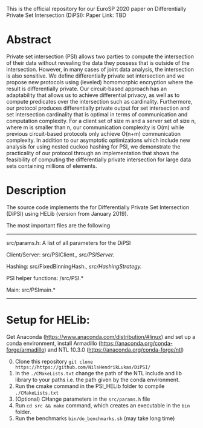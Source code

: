 This is the official repository  for our EuroSP 2020 paper on Differentially Private Set Intersection (DiPSI):
Paper Link: TBD

Abstract
======
Private set intersection (PSI) allows two parties to
compute the intersection of their data without revealing the
data they possess that is outside of the intersection. However,
in many cases of joint data analysis, the intersection is
also sensitive. We define differentially private set intersection
and we propose new protocols using (leveled) homomorphic
encryption where the result is differentially private. Our
circuit-based approach has an adaptability that allows us
to achieve differential privacy, as well as to compute predicates over the intersection such as cardinality. Furthermore,
our protocol produces differentially private output for set
intersection and set intersection cardinality that is optimal
in terms of communication and computation complexity. For
a client set of size m and a server set of size n, where m
is smaller than n, our communication complexity is O(m)
while previous circuit-based protocols only achieve O(n+m)
communication complexity. In addition to our asymptotic
optimizations which include new analysis for using nested
cuckoo hashing for PSI, we demonstrate the practicality
of our protocol through an implementation that shows the
feasibility of computing the differentially private intersection
for large data sets containing millions of elements.

Description
=======
The source code implements the for Differentially Private Set Intersection (DiPSI) using HELib (version from January 2019).

The most important files are the following

----

src/params.h: A list of all parameters for the DiPSI

Client/Server: src/PSIClient.*, src/PSIServer.*

Hashing: src/FixedBinningHash.*, src/HashingStrategy.*

PSI helper functions: /src/PSI.*

Main: src/PSImain.*

----



Setup for HELib:
=======

Get Anaconda (https://www.anaconda.com/distribution/#linux) and set up a conda environment, install Armadillo (https://anaconda.org/conda-forge/armadillo) and NTL 10.3.0 (https://anaconda.org/conda-forge/ntl)

0. Clone this repository 
``git clone https://https://github.com/NilsHendrikLukas/DiPSI/``
1. In the ``./CMakeLists.txt`` change the path of the NTL include and lib library to your paths i.e. the path given 
by the conda environment.
2. Run the cmake 
command in the PSI_HELib folder to compile ``./CMakeLists.txt``
3. (Optional) CHange parameters in the ``src/params.h`` file
3. Run ``cd src && make`` command, which creates an executable in the ``bin``
folder. 
4. Run the benchmarks ``bin/do_benchmarks.sh`` (may take long time)


